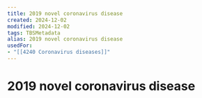 ```yaml
---
title: 2019 novel coronavirus disease
created: 2024-12-02
modified: 2024-12-02
tags: TBSMetadata
alias: 2019 novel coronavirus disease
usedFor:
- "[[4240 Coronavirus diseases]]"
---
```

# 2019 novel coronavirus disease
